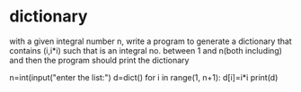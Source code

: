 # dictionary
with a given integral number n, write a program to generate a dictionary that contains (i,i*i) such that is an integral no. between 1 and n(both including) and then the program should print the dictionary




n=int(input("enter the list:")
d=dict()
for i in range(1, n+1):
d[i]=i*i
print(d)

